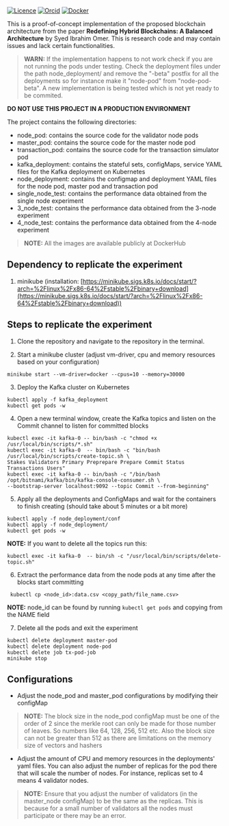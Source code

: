 [![Licence](https://img.shields.io/github/license/Ileriayo/markdown-badges?style=for-the-badge)](./LICENSE)
[![Orcid](https://img.shields.io/badge/ORCiD-003449.svg?style=for-the-badge&logo=orcid&logoColor=a6ce39)](https://orcid.org/0009-0004-6630-5402)
[![Docker](https://img.shields.io/badge/dockerhub-%230db7ed.svg?style=for-the-badge&logo=docker&logoColor=white)](https://hub.docker.com/r/ibitec/blockchain)

This is a proof-of-concept implementation of the proposed blockchain architecture from the paper **Redefining Hybrid Blockchains: A Balanced Architecture** by Syed Ibrahim Omer. This is research code and may contain issues and lack certain functionalities.

> **WARN:** If the implementation happens to not work check if you are not running the pods under testing. Check the deployment files under the path node_deployment/ and remove the "-beta" postfix for all the deployments so for instance make it "node-pod" from "node-pod-beta". A new implementation is being tested which is not yet ready to be commited.

**DO NOT USE THIS PROJECT IN A PRODUCTION ENVIRONMENT** 

The project contains the following directories:
-   node_pod: contains the source code for the validator node pods
-   master_pod: contains the source code for the master node pod
-   transaction_pod: contains the source code for the transaction simulator pod
-   kafka_deployment: contains the stateful sets, configMaps, service YAML files for the Kafka deployment on Kubernetes
-   node_deployment: contains the configmap and deployment YAML files for the node pod, master pod and transaction pod
-   single_node_test: contains the performance data obtained from the single node experiment
-   3_node_test: contains the performance data obtained from the 3-node experiment
-   4_node_test: contains the performance data obtained from the 4-node experiment

> **NOTE:** All the images are available publicly at DockerHub

## Dependency to replicate the experiment
1. minikube (installation: [https://minikube.sigs.k8s.io/docs/start/?arch=%2Flinux%2Fx86-64%2Fstable%2Fbinary+download](https://minikube.sigs.k8s.io/docs/start/?arch=%2Flinux%2Fx86-64%2Fstable%2Fbinary+download))

## Steps to replicate the experiment

 1. Clone the repository and navigate to the repository in the terminal.
 
 3. Start a minikube cluster (adjust vm-driver, cpu and memory resources based on your configuration)

> 
	minikube start --vm-driver=docker --cpus=10 --memory=30000

 

 3. Deploy the Kafka cluster on Kubernetes
 

> 
	kubectl apply -f kafka_deployment
	kubectl get pods -w


	
4. Open a new terminal window, create the Kafka topics and listen on the Commit channel to listen for committed blocks

>  
	kubectl exec -it kafka-0 -- bin/bash -c "chmod +x /usr/local/bin/scripts/*.sh"
	kubectl exec -it kafka-0  -- bin/bash -c "bin/bash /usr/local/bin/scripts/create-topic.sh \
	Stakes Validators Primary Preprepare Prepare Commit Status Transactions Users"
	kubectl exec -it kafka-0 -- bin/bash -c "/bin/bash /opt/bitnami/kafka/bin/kafka-console-consumer.sh \
	--bootstrap-server localhost:9092 --topic Commit --from-beginning"



5. Apply all the deployments and ConfigMaps and wait for the containers to finish creating (should take about 5 minutes or a bit more)

> 
	kubectl apply -f node_deployment/conf
	kubectl apply -f node_deployment/
	kubectl get pods -w
	
**NOTE:** If you want to delete all the topics run this:

> 
	kubectl exec -it kafka-0  -- bin/sh -c "/usr/local/bin/scripts/delete-topic.sh"


 6. Extract the performance data from the node pods at any time after the blocks start committing
>

     kubectl cp <node_id>:data.csv <copy_path/file_name.csv>

**NOTE:** node_id can be found by running `kubectl get pods` and copying from the NAME field

7. Delete all the pods and exit the experiment 

> 
	kubectl delete deployment master-pod
	kubectl delete deployment node-pod
	kubectl delete job tx-pod-job
	minikube stop

 ## Configurations
- Adjust the node_pod and master_pod configurations by modifying their configMap

> **NOTE:** The block size in the node_pod configMap must be one of the order of 2 	since the merkle root can only be made for those number of leaves. So numbers like 64, 128, 256, 512 etc. Also the block size can not be greater than 512 as there are limitations on the memory size of vectors and hashers

- Adjust the amount of CPU and memory resources in the deployments' yaml files. You can also adjust the number of replicas for the pod there that will scale the number of nodes. For instance, replicas set to 4 means 4 validator nodes.

> **NOTE:** Ensure that you adjust the number of validators (in the master_node configMap) to be the same as the replicas. This is because for a small number of validators all the nodes must participate or there may be an error. 


